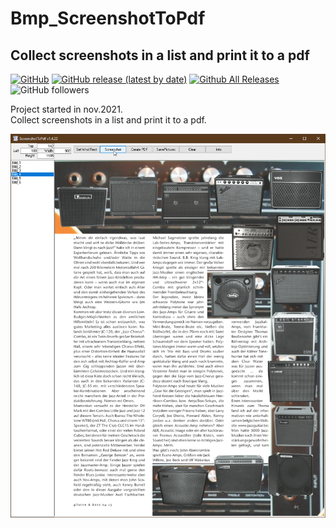 # Bmp_ScreenshotToPdf  
## Collect screenshots in a list and print it to a pdf  

[![GitHub](https://img.shields.io/github/license/OlimilO1402/Bmp_ScreenshotToPdf?style=plastic)](https://github.com/OlimilO1402/Bmp_ScreenshotToPdf/blob/master/LICENSE) 
[![GitHub release (latest by date)](https://img.shields.io/github/v/release/OlimilO1402/Bmp_ScreenshotToPdf?style=plastic)](https://github.com/OlimilO1402/Bmp_ScreenshotToPdf/releases/latest) 
[![Github All Releases](https://img.shields.io/github/downloads/OlimilO1402/Bmp_ScreenshotToPdf/total.svg)](https://github.com/OlimilO1402/Bmp_ScreenshotToPdf/releases/download/v2023.5.1/ScreenshotToPdf_v2023.5.1.zip) 
![GitHub followers](https://img.shields.io/github/followers/OlimilO1402?style=social)

Project started in nov.2021.  
Collect screenshots in a list and print it to a pdf.  

![ScreenshotToPdf Image](Resources/ScreenshotToPdf.png "ScreenshotToPdf Image")
